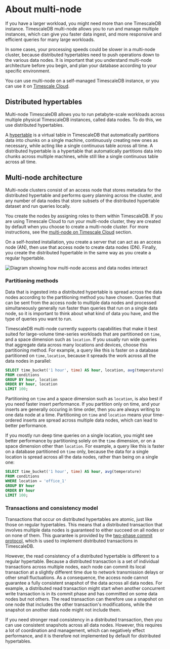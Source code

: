 # About multi-node
If you have a larger workload, you might need more than one TimescaleDB
instance. TimescaleDB multi-node allows you to run and manage multiple
instances, which can give you faster data ingest, and more responsive and
efficient queries for many large workloads.

<highlight type="important">
In some cases, your processing speeds could be slower in a multi-node cluster,
because distributed hypertables need to push operations down to the various data
nodes. It is important that you understand multi-node architecture before you
begin, and plan your database according to your specific environment.
</highlight>

You can use multi-node on a self-managed TimescaleDB instance, or you can use it
on [Timescale Cloud][multinode-cloud].

## Distributed hypertables
Multi-node TimescaleDB allows you to run petabyte-scale workloads across
multiple physical TimescaleDB instances, called data nodes. To do this, we use
distributed hypertables.

A [hypertable][hypertables] is a virtual table in TimescaleDB that automatically
partitions data into chunks on a single machine, continuously creating new ones
as necessary, while acting like a single continuous table across all time. A
distributed hypertable is a hypertable that automatically partitions data into
chunks across multiple machines, while still like a single continuous table
across all time.

## Multi-node architecture
Multi-node clusters consist of an access node that stores metadata
for the distributed hypertable and performs query planning across the cluster,
and any number of data nodes that store subsets of the distributed hypertable
dataset and run queries locally.

You create the nodes by assigning roles to them within TimescaleDB. If you are
using Timescale Cloud to run your multi-node cluster, they are created by
default when you choose to create a multi-node cluster. For more instructions,
see the [multi-node on Timescale Cloud][multinode-cloud] section.

On a self-hosted installation, you create a server that can act as an access
node (AN), then use that access node to create data nodes (DN). Finally, you
create the distributed hypertable in the same way as you create a regular
hypertable.

<img class="main-content__illustration" src="https://s3.amazonaws.com/assets.timescale.com/docs/images/multi-node-arch.png" alt="Diagram showing how multi-node access and data nodes interact"/>

### Partitioning methods
Data that is ingested into a distributed hypertable is spread across the data
nodes according to the partitioning method you have chosen. Queries that can be
sent from the access node to multiple data nodes and processed simultaneously
generally run faster than queries that run on a single data node, so it is
important to think about what kind of data you have, and the type of queries you
want to run.

TimescaleDB multi-node currently supports capabilities that make it best suited
for large-volume time-series workloads that are partitioned on `time`, and a
space dimension such as `location`. If you usually run wide queries that
aggregate data across many locations and devices, choose this partitioning
method. For example, a query like this is faster on a database partitioned on
`time,location`, because it spreads the work across all the data nodes in
parallel:
```sql
SELECT time_bucket('1 hour', time) AS hour, location, avg(temperature)
FROM conditions
GROUP BY hour, location
ORDER BY hour, location
LIMIT 100;
```

Partitioning on `time` and a space dimension such as `location`, is also best if
you need faster insert performance. If you partition only on time, and your
inserts are generally occuring in time order, then you are always writing to one
data node at a time. Partitioning on `time` and `location` means your
time-ordered inserts are spread across multiple data nodes, which can lead to
better performance.

If you mostly run deep time queries on a single location, you might see better
performance by partitioning solely on the `time` dimension, or on a space
dimension other than `location`. For example, a query like this is faster on a
database partitioned on `time` only, because the data for a single location is
spread across all the data nodes, rather than being on a single one:
```sql
SELECT time_bucket('1 hour', time) AS hour, avg(temperature)
FROM conditions
WHERE location = 'office_1'
GROUP BY hour
ORDER BY hour
LIMIT 100;
```

### Transactions and consistency model
Transactions that occur on distributed hypertables are atomic, just
like those on regular hypertables. This means that a distributed 
transaction that involves multiple data nodes is guaranteed to 
either succeed on all nodes or on none of them. This guarantee
is provided by the [two-phase commit protocol][2pc], which
is used to implement distributed transactions in TimescaleDB.

However, the read consistency of a distributed hypertable is different
to a regular hypertable. Because a distributed transaction is a set of 
individual transactions across multiple nodes, each node can commit 
its local transaction at a slightly different time due to network 
transmission delays or other small fluctuations. As a consequence, the
access node cannot guarantee a fully consistent snapshot of the
data across all data nodes. For example, a distributed read
transaction might start when another concurrent write transaction is
in its commit phase and has committed on some data nodes but not
others. The read transaction can therefore use a snapshot on one node
that includes the other transaction's modifications, while the
snapshot on another data node might not include them.

If you need stronger read consistency in a distributed transaction, then you
can use consistent snapshots across all data nodes. However, this
requires a lot of coordination and management, which can negatively effect
performance, and it is therefore not implemented by default for distributed 
hypertables.

[hypertables]: /how-to-guides/hypertables/
[multinode-cloud]: /cloud/:currentVersion:/cloud-multi-node/
[multinode-mst]: /mst/:currentVersion:/mst-multi-node/
[2pc]: https://www.postgresql.org/docs/current/sql-prepare-transaction.html

